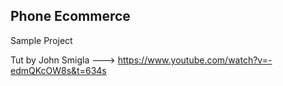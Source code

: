 

## Phone Ecommerce

Sample Project <br>

Tut by John Smigla ---> https://www.youtube.com/watch?v=-edmQKcOW8s&t=634s



